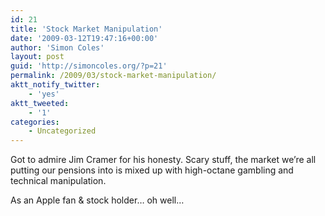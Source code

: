 ```yaml
---
id: 21
title: 'Stock Market Manipulation'
date: '2009-03-12T19:47:16+00:00'
author: 'Simon Coles'
layout: post
guid: 'http://simoncoles.org/?p=21'
permalink: /2009/03/stock-market-manipulation/
aktt_notify_twitter:
    - 'yes'
aktt_tweeted:
    - '1'
categories:
    - Uncategorized
---
```


Got to admire Jim Cramer for his honesty. Scary stuff, the market we’re all putting our pensions into is mixed up with high-octane gambling and technical manipulation.

As an Apple fan &amp; stock holder… oh well…

<object height="344" width="425"><param name="movie" value="http://www.youtube.com/v/ZWVmlxhk-tU&hl=en&fs=1"></param><param name="allowFullScreen" value="true"></param><param name="allowscriptaccess" value="always"></param><embed allowfullscreen="true" allowscriptaccess="always" height="344" src="http://www.youtube.com/v/ZWVmlxhk-tU&hl=en&fs=1" type="application/x-shockwave-flash" width="425"></embed></object>